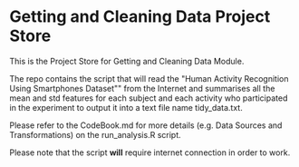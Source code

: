 Getting and Cleaning Data Project Store
======================
This is the Project Store for Getting and Cleaning Data Module.

The repo contains the script that will read the "Human Activity Recognition Using Smartphones Dataset"" from the Internet and summarises all the mean and std features for each subject and each activity who participated in the experiment to output it into a text file name tidy_data.txt.

Please refer to the CodeBook.md for more details (e.g. Data Sources and Transformations) on the run_analysis.R script.

Please note that the script <b>will</b> require internet connection in order to work.

